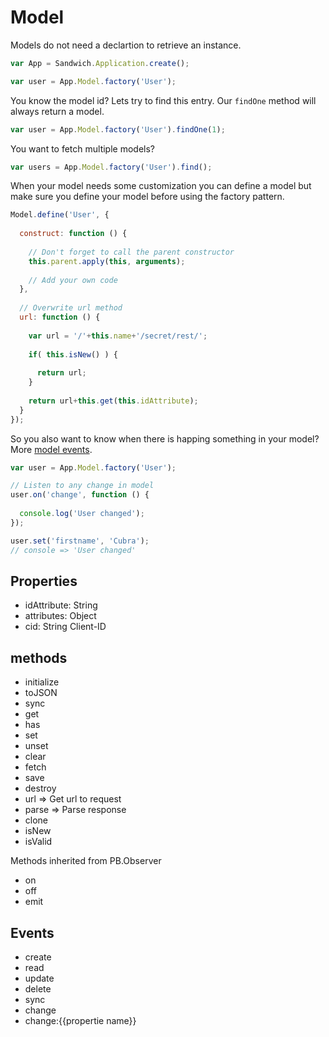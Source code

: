 # Model

Models do not need a declartion to retrieve an instance.
~~~js
var App = Sandwich.Application.create();

var user = App.Model.factory('User');
~~~

You know the model id? Lets try to find this entry. Our `findOne` method will always return a model.
~~~js
var user = App.Model.factory('User').findOne(1);
~~~

You want to fetch multiple models?
~~~js
var users = App.Model.factory('User').find();
~~~

When your model needs some customization you can define a model but make sure you define your model before using the factory pattern.
~~~js
Model.define('User', {
  
  construct: function () {
    
    // Don't forget to call the parent constructor
    this.parent.apply(this, arguments);
    
    // Add your own code
  },
  
  // Overwrite url method
  url: function () {
    
    var url = '/'+this.name+'/secret/rest/';
    
    if( this.isNew() ) {
      
      return url;
    }
    
    return url+this.get(this.idAttribute);
  }
});
~~~

So you also want to know when there is happing something in your model? More [model events](#events).
~~~js
var user = App.Model.factory('User');

// Listen to any change in model
user.on('change', function () {
  
  console.log('User changed');
});

user.set('firstname', 'Cubra');
// console => 'User changed'
~~~

## Properties
* idAttribute: String
* attributes: Object
* cid: String Client-ID


## methods
* initialize
* toJSON
* sync
* get
* has
* set
* unset
* clear
* fetch
* save
* destroy
* url => Get url to request
* parse => Parse response
* clone
* isNew
* isValid

Methods inherited from PB.Observer
* on
* off
* emit

## Events
* create
* read
* update
* delete
* sync
* change
* change:{{propertie name}}
